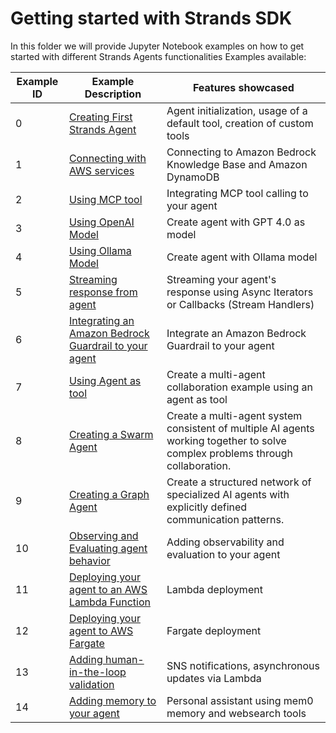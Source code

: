 # Getting started with Strands SDK

In this folder we will provide Jupyter Notebook examples on how to get started with different Strands Agents functionalities
Examples available:

| Example ID | Example Description                                                               | Features showcased                                                                                                             |
| ---------- | --------------------------------------------------------------------------------- | ------------------------------------------------------------------------------------------------------------------------------ |
| 0          | [Creating First Strands Agent](00-first-agent)                                    | Agent initialization, usage of a default tool, creation of custom tools                                                        |
| 1          | [Connecting with AWS services](01-connecting-with-aws-services)                   | Connecting to Amazon Bedrock Knowledge Base and Amazon DynamoDB                                                                |
| 2          | [Using MCP tool](02-integration-mcp-tools)                                        | Integrating MCP tool calling to your agent                                                                                     |
| 3          | [Using OpenAI Model](03-openai-model)                                             | Create agent with GPT 4.0 as model                                                                                             |
| 4          | [Using Ollama Model](04-ollama-model)                                             | Create agent with Ollama model                                                                                                 |
| 5          | [Streaming response from agent](05-streaming-agent-response)                      | Streaming your agent's response using Async Iterators or Callbacks (Stream Handlers)                                           |
| 6          | [Integrating an Amazon Bedrock Guardrail to your agent](06-guardrail-integration) | Integrate an Amazon Bedrock Guardrail to your agent                                                                            |
| 7          | [Using Agent as tool](07-agent-as-tool)                                           | Create a multi-agent collaboration example using an agent as tool                                                              |
| 8          | [Creating a Swarm Agent](08-swarm-agent)                                          | Create a multi-agent system consistent of multiple AI agents working together to solve complex problems through collaboration. |
| 9         | [Creating a Graph Agent](09-graph-agent)                                          | Create a structured network of specialized AI agents with explicitly defined communication patterns.                           |
| 10         | [Observing and Evaluating agent behavior](10-agent-observability-and-evaluation)  | Adding observability and evaluation to your agent                                                                              |
| 11         | [Deploying your agent to an AWS Lambda Function](11-lambda-deployment)            | Lambda deployment                                                                                                              |
| 12         | [Deploying your agent to AWS Fargate](12-fargate-deployment)                      | Fargate deployment                                                                                                             |
| 13         | [Adding human-in-the-loop validation](13-human-in-the-loop-validation)            | SNS notifications, asynchronous updates via Lambda                                                                             |
| 14         | [Adding memory to your agent](14-memory-agent)                                    | Personal assistant using mem0 memory and websearch tools                                                                       |
